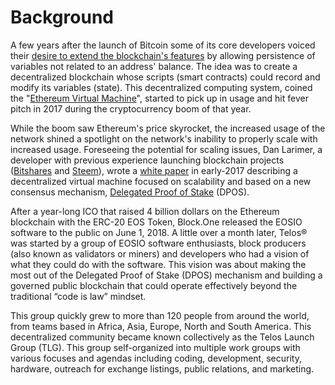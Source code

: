 # Background

A few years after the launch of Bitcoin some of its core developers voiced their [desire to extend the blockchain's features](https://bitcointalk.org/index.php?topic=428589.0) by allowing persistence of variables not related to an address' balance. The idea was to create a decentralized blockchain whose scripts \(smart contracts\) could record and modify its variables \(state\). This decentralized computing system, coined the "[Ethereum Virtual Machine](https://github.com/ethereum/wiki/wiki/white-paper)", started to pick up in usage and hit fever pitch in 2017 during the cryptocurrency boom of that year.

While the boom saw Ethereum's price skyrocket, the increased usage of the network shined a spotlight on the network's inability to properly scale with increased usage. Foreseeing the potential for scaling issues, Dan Larimer, a developer with previous experience launching blockchain projects \([Bitshares](https://bitshares.org/) and [Steem](https://steem.com/)\), wrote a [white paper](https://github.com/EOSIO/Documentation/blob/master/TechnicalWhitePaper.md) in early-2017 describing a decentralized virtual machine focused on scalability and based on a new consensus mechanism, [Delegated Proof of Stake](https://steemit.com/dpos/@dantheman/dpos-consensus-algorithm-this-missing-white-paper) \(DPOS\).

After a year-long ICO that raised 4 billion dollars on the Ethereum blockchain with the ERC-20 EOS Token, Block.One released the EOSIO software to the public on June 1, 2018. A little over a month later, Telos® was started by a group of EOSIO software enthusiasts, block producers \(also known as validators or miners\) and developers who had a vision of what they could do with the software. This vision was about making the most out of the Delegated Proof of Stake \(DPOS\) mechanism and building a governed public blockchain that could operate effectively beyond the traditional “code is law” mindset.

This group quickly grew to more than 120 people from around the world, from teams based in Africa, Asia, Europe, North and South America. This decentralized community became known collectively as the Telos Launch Group \(TLG\). This group self-organized into multiple work groups with various focuses and agendas including coding, development, security, hardware, outreach for exchange listings, public relations, and marketing.

